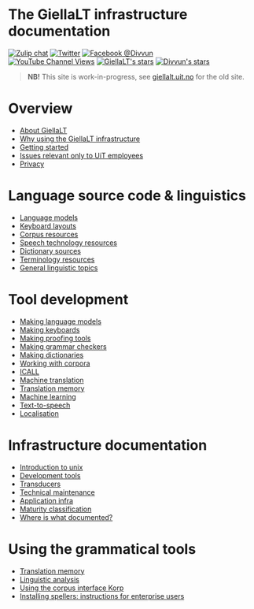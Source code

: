 # The GiellaLT infrastructure documentation

[![Zulip chat](https://img.shields.io/badge/zulip-join_chat-brightgreen.svg)](https://giella.zulipchat.com)
[![Twitter](https://img.shields.io/badge/twitter-@divvun-blue.svg?style=flat&logo=twitter)](https://twitter.com/divvun)
[![Facebook @Divvun](https://img.shields.io/static/v1?logo=facebook&label=Facebook&message=@Divvun&color=4267B2&?style=flat)](https://facebook.com/Divvun) <br/>
[![YouTube Channel Views](https://img.shields.io/youtube/channel/views/UCT-1MTFDubjQBr4h1fpEQ0Q?style=social)](https://www.youtube.com/channel/UCT-1MTFDubjQBr4h1fpEQ0Q)
[![GiellaLT's stars](https://img.shields.io/github/stars/giellalt?label=GiellaLT%20Stars&style=social)](https://github.com/giellalt)
[![Divvun's stars](https://img.shields.io/github/stars/divvun?label=Divvun%20Stars&style=social)](https://github.com/divvun)

> **NB!** This site is work-in-progress, see [giellalt.uit.no](https://giellalt.uit.no) for the old site.

# Overview

- [About GiellaLT](AboutGiellaLT.md)
- [Why using the GiellaLT infrastructure](https://indigenous-langtech.uit.no)
- [Getting started](infra/GettingStarted.md)
- [Issues relevant only to UiT employees](https://giellalt.github.io/site-giellalt.uit.no/)
- [Privacy](Personvern.md)

# Language source code & linguistics

<div class="twocolumn" markdown="1">

- [Language models            ](LanguageModels.md)
- [Keyboard layouts           ](KeyboardLayouts.md)
- [Corpus resources           ](CorpusResources.md)
- [Speech technology resources](SpeechTechnologyResources.md)
- [Dictionary sources         ](dicts/DictionarySources.md)
- [Terminology resources      ](TerminologyResources.md)
- [General linguistic topics  ](ling/common.md)

</div>

# Tool development

<div class="twocolumn" markdown="1">

- [Making language models](lang/common/index.md)
- [Making keyboards          ](keyboards/Overview.md)
- [Making proofing tools     ](proof/index.md) <!-- skal kløyvast i spelling og hyph -->
- [Making grammar checkers   ](proof/gramcheck/GrammarCheckerDocumentation.md)
- [Making dictionaries       ](dicts/dicts.md)
- [Working with corpora      ](ling/corpusindex.md)
- [ICALL              ](https://giellalt.uit.no/ped/index.html) <!-- (ped/index.md) -->
- [Machine translation](mt/MachineTranslation.md)
- [Translation memory](tm/TranslationMemory.md)
- [Machine learning   ](ml/MachineLearning.md)
- [Text-to-speech     ](tts/index.md)
- [Localisation       ](localisation/Localisation.md)

</div>

# Infrastructure documentation

<div class="twocolumn" markdown="1">

- [Introduction to unix](tools/newunix.md)
- [Development tools](tools/tools.md)
- [Transducers](infra/Infrastructure.md)
- [Technical maintenance](infra/TechnicalMaintenance.md)
- [Application infra](infra/ApplicationInfrastructure.md)
- [Maturity classification](MaturityClassification.md)
- [Where is what documented?](DocumentationGuide.md)

</div>

# Using the grammatical tools

<div class="twocolumn" markdown="1">

- [Translation memory ](tm/TranslationMemory.md)
- [Linguistic analysis](ling/LinguisticAnalysis.md)
- [Using the corpus interface Korp](lang/common/Korp_usage.md)
- [Installing spellers: instructions for enterprise users](https://divvun.github.io/enterprise/)

</div>
